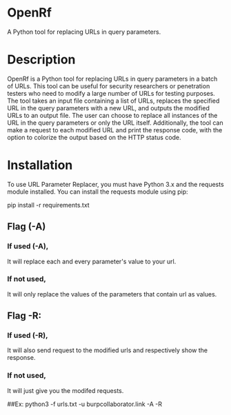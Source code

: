 # OpenRf
A Python tool for replacing URLs in query parameters.

# Description
OpenRf is a Python tool for replacing URLs in query parameters in a batch of URLs. This tool can be useful for security researchers or penetration testers who need to modify a large number of URLs for testing purposes.
The tool takes an input file containing a list of URLs, replaces the specified URL in the query parameters with a new URL, and outputs the modified URLs to an output file. The user can choose to replace all instances of the URL in the query parameters or only the URL itself.
Additionally, the tool can make a request to each modified URL and print the response code, with the option to colorize the output based on the HTTP status code.

# Installation
To use URL Parameter Replacer, you must have Python 3.x and the requests module installed. You can install the requests module using pip:

pip install -r requirements.txt

## Flag (-A)
### If used (-A),
It will replace each and every parameter's value to your url.
### If not used,
It will only replace the values of the parameters that contain url as values.
## Flag -R:
### If used (-R),
It will also send request to the modified urls and respectively show the response. 
### If not used,
It will just give you the modifed requests.


##Ex:
python3 -f urls.txt -u burpcollaborator.link -A -R
